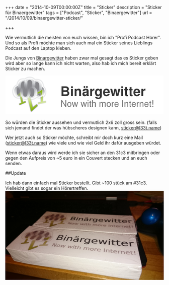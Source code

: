 +++
date = "2014-10-09T00:00:00Z"
title = "Sticker"
description = "Sticker für Binaergewitter"
tags = ["Podcast", "Sticker", "Binaergewitter"]
url = "/2014/10/09/binaergewitter-sticker/"

+++

Wie vermutlich die meisten von euch wissen, bin ich "Profi Podcast Hörer". Und so als Profi möchte
man sich auch mal ein Sticker seines Lieblings Podcast auf den Laptop kleben.

Die Jungs von [Binargewitter](http://blog.binaergewitter.de/) haben zwar mal gesagt das es Sticker geben wird aber so lange kann ich nicht warten,
also hab ich mich bereit erklärt Sticker zu machen.

![sticker](/blog-bilder/2014-10-09-Binaergewitter-Sticker.png)

So würden die Sticker aussehen und vermutlich 2x6 zoll gross sein. (falls sich jemand findet der was hübscheres designen kann, [sticker@l33t.name](mailto:sticker@l33t.name))


Wer jetzt auch so Sticker möchte, schreibt mir doch kurz eine Mail ([sticker@l33t.name](mailto:sticker@l33t.name)) wie viele und wie viel Geld ihr dafür ausgeben würdet.

Wenn etwas daraus wird werde ich sie sicher an den 31c3 mitbringen oder gegen den Aufpreis von ~5 euro in ein Couvert stecken und an euch senden.

##Update

Ich hab dann einfach mal Sticker bestellt. Gibt ~100 stück am \#31c3. Vielleicht gibt es sogar ein Hörertreffen.
![sticker II]( /blog-bilder/2014-10-09-Binaergewitter-Sticker-I.jpg )
